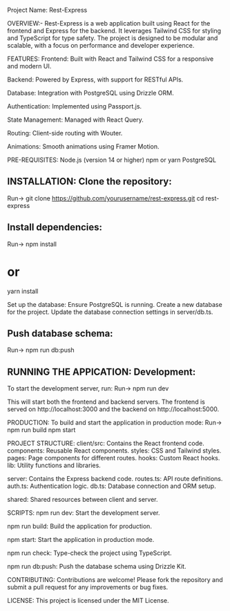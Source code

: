 Project Name: Rest-Express

OVERVIEW:-
Rest-Express is a web application built using React for the frontend and Express for the backend. It leverages Tailwind CSS for styling and TypeScript for type safety. The project is designed to be modular and scalable, with a focus on performance and developer experience.


FEATURES:
Frontend: Built with React and Tailwind CSS for a responsive and modern UI.

Backend: Powered by Express, with support for RESTful APIs.

Database: Integration with PostgreSQL using Drizzle ORM.

Authentication: Implemented using Passport.js.

State Management: Managed with React Query.

Routing: Client-side routing with Wouter.

Animations: Smooth animations using Framer Motion.



PRE-REQUISITES:
Node.js (version 14 or higher)
npm or yarn
PostgreSQL



INSTALLATION:
Clone the repository:
-----------------------
Run->
   git clone https://github.com/yourusername/rest-express.git
   cd rest-express


Install dependencies:
----------------------
Run->
   npm install
   # or
   yarn install

Set up the database:
Ensure PostgreSQL is running.
Create a new database for the project.
Update the database connection settings in server/db.ts.

Push database schema:
----------------------
Run->
   npm run db:push



RUNNING THE APPICATION:
Development:
--------------
To start the development server, run:
Run->
    npm run dev

This will start both the frontend and backend servers. The frontend is served on http://localhost:3000 and the backend on http://localhost:5000.


PRODUCTION:
To build and start the application in production mode:
Run->
    npm run build
    npm start


PROJECT STRUCTURE:
client/src: Contains the React frontend code.
    components: Reusable React components.
    styles: CSS and Tailwind styles.
    pages: Page components for different routes.
    hooks: Custom React hooks.
    lib: Utility functions and libraries.

server: Contains the Express backend code.
    routes.ts: API route definitions.
    auth.ts: Authentication logic.
    db.ts: Database connection and ORM setup.


shared: Shared resources between client and server.




SCRIPTS:
npm run dev: Start the development server.

npm run build: Build the application for production.

npm start: Start the application in production mode.

npm run check: Type-check the project using TypeScript.

npm run db:push: Push the database schema using Drizzle Kit.



CONTRIBUTING:
Contributions are welcome! Please fork the repository and submit a pull request for any improvements or bug fixes.



LICENSE:
This project is licensed under the MIT License.